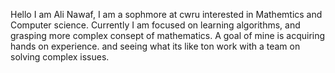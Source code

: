 Hello I am Ali Nawaf,
I am a sophmore at cwru
interested in Mathemtics and Computer science. Currently I am focused on learning algorithms, and grasping more complex consept of mathematics.
A goal of mine is acquiring hands on experience. and seeing what its like ton work with a team on solving complex issues.
